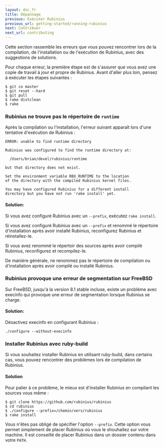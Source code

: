 ```yaml
---
layout: doc_fr
title: Dépannage
previous: Exécuter Rubinius
previous_url: getting-started/running-rubinius
next: Contribuer
next_url: contributing
---
```


Cette section rassemble les erreurs que vous pouvez rencontrer lors de la compilation,
de l'installation ou de l'exécution de Rubinius, avec des suggestions de solutions.

Pour chaque erreur, la première étape est de s'assurer que vous avez une copie de travail
à jour et propre de Rubinius. Avant d'aller plus loin, pensez à exécuter les étapes suivantes :

    $ git co master
    $ git reset --hard
    $ git pull
    $ rake distclean
    $ rake


### Rubinius ne trouve pas le répertoire de `runtime`

  Après la compilation ou l'installation, l'erreur suivant apparaît lors d'une
  tentative d'exécution de Rubinius :

    ERROR: unable to find runtime directory

    Rubinius was configured to find the runtime directory at:

      /Users/brian/devel/rubinius/runtime

    but that directory does not exist.

    Set the environment variable RBX_RUNTIME to the location
    of the directory with the compiled Rubinius kernel files.

    You may have configured Rubinius for a different install
    directory but you have not run 'rake install' yet.

#### Solution:

  Si vous avez configuré Rubinius avec un `--prefix`, exécutez `rake install`.

  Si vous avez configuré Rubinius avec un `--prefix` et renommé le répertoire
  d'installation après avoir installé Rubinius, reconfigurez Rubinius et réinstallez-le.

  Si vous avez renommé le répertoir des sources après avoir compilé Rubinius, reconfigurez
  et recompilez-le.

  De manière générale, ne renommez pas le répertoire de compilation ou d'installation après
  avoir compilé ou installé Rubinius.


### Rubinius provoque une erreur de segmentation sur FreeBSD

  Sur FreeBSD, jusqu'à la version 8.1 stable incluse, existe un problème avec execinfo qui
  provoque une erreur de segmentation lorsque Rubinius se charge.

#### Solution:

  Désactivez execinfo en configurant Rubinius :

    ./configure --without-execinfo

### Installer Rubinius avec ruby-build

  Si vous souhaitez installer Rubinius en utilisant ruby-build, dans certains cas, vous
  pouvez rencontrer des problèmes lors de compilation de Rubinius.
  
#### Solution

  Pour palier à ce problème, le mieux est d'installer Rubinius en compilant les sources
  vous même :
  
    $ git clone https://github.com/rubinius/rubinius
    $ cd rubinius
    $ ./configure --prefix=/chemin/vers/rubinius
    $ rake install

  Vous n'êtes pas obligé de spécifier l'option `--prefix`. Cette option vous
  permet simplement de placer Rubinius où vous le shouhaitez sur votre machine.
  Il est conseillé de placer Rubinius dans un dossier contenu dans votre `PATH`.
